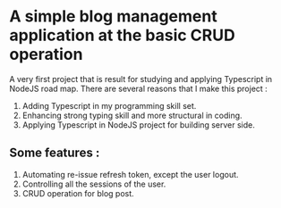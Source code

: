 # A simple blog management application at the basic CRUD operation
A very first project that is result for studying and applying Typescript in NodeJS road map. There are several reasons that I make this project :
1. Adding Typescript in my programming skill set.
2. Enhancing strong typing skill and more structural in coding.
3. Applying Typescript in NodeJS project for building server side.
## Some features :
1. Automating re-issue refresh token, except the user logout.
2. Controlling all the sessions of the user.
3. CRUD operation for blog post.
